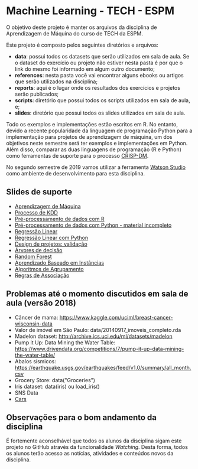 # Machine Learning - TECH - ESPM

O objetivo deste projeto é manter os arquivos da disciplina de 
Aprendizagem de Máquina do curso de TECH da ESPM. 

Este projeto é composto pelos seguintes diretórios e arquivos: 

* **data**: possui todos os datasets que serão utilizados em sala de aula. Se o 
dataset do exercício ou projeto não estiver nesta pasta é por que o link do mesmo
foi informado em algum outro documento;
* **references**: nesta pasta você vai encontrar alguns ebooks 
ou artigos que serão utilizados na disciplina;
* **reports**: aqui é o lugar onde os resultados dos exercícios e projetos serão publicados;
* **scripts**: diretório que possui todos os scripts utilizados em sala de aula, e;
* **slides**: diretório que possui todos os slides utilizados em sala de aula.

Todo os exemplos e implementações estão escritos em R. No entanto, devido a recente popularidade
da linguagem de programação Python para a implementação para projetos de aprendizagem de máquina,
um dos objetivos neste semestre será ter exemplos e implementações em Python. Além disso, comparar
as duas linguagens de programação (R e Python) como ferramentas de suporte para o processo 
[CRISP-DM](https://en.wikipedia.org/wiki/Cross-industry_standard_process_for_data_mining).

No segundo semestre de 2019 vamos utilizar a ferramenta [Watson Studio](https://github.com/fbarth/ml-espm/blob/master/WatsonStudio.md) como ambiente de desenvolvimento para esta disciplina.

## Slides de suporte

* [Aprendizagem de Máquina](slides/Aula01-aprendizagemMaquina/aIntroducao.pdf)
* [Processo de KDD](slides/Aula02-processo-kdd/bigDataCienciaDadosKDD.pdf)
* [Pré-processamento de dados com R](slides/Aula03-processamentoDadosR/analiseExploratoria_v2.pdf)
* [Pré-processamento de dados com Python - material incompleto](slides/Aula03-processamentoDadosPython/analiseExploratoria_python.pdf)
* [Regressão Linear](slides/Aula04-regressao/regressao.pdf)
* [Regressão Linear com Python](slides/Aula04-regressao/regressao_py.pdf)
* [Design de projetos: validação](slides/Aula03-design/projetoEvalidacao.pdf)
* [Árvores de decisão](slides/Aula05-arvoresDecisao/arvoresDecisao.pdf)
* [Random Forest](slides/Aula05-randomForest/randomForest.pdf)
* [Aprendizado Baseado em Instâncias](slides/Aula06-aprendizadoBaseadoInstancias/aprendizadoBaseadoInstancias.pdf)
* [Algoritmos de Agrupamento](slides/Aula07-agrupamento/agrupamento.pdf)
* [Regras de Associação](slides/Aula08-regrasAssociacao/regrasAssociacao.pdf)

## Problemas até o momento discutidos em sala de aula (versão 2018)

* Câncer de mama: https://www.kaggle.com/uciml/breast-cancer-wisconsin-data
* Valor de imóvel em São Paulo: data/20140917_imoveis_completo.rda
* Madelon dataset: http://archive.ics.uci.edu/ml/datasets/madelon
* Pump it Up: Data Mining the Water Table: https://www.drivendata.org/competitions/7/pump-it-up-data-mining-the-water-table/
* Abalos sísmicos: https://earthquake.usgs.gov/earthquakes/feed/v1.0/summary/all_month.csv
* Grocery Store: data("Groceries")
* Iris dataset: data(iris) ou load_iris()
* SNS Data
* [Cars](data/cars.csv)


## Observações para o bom andamento da disciplina

É fortemente aconselhável que todos os alunos da disciplina sigam este projeto no GitHub através
da funcionalidade *Watching*. Desta forma, todos os alunos terão acesso as notícias, atividades 
e conteúdos novos da disciplina.